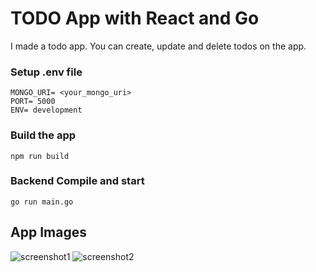 # TODO App with React and Go

I made a todo app. You can create, update and delete todos on the app.

### Setup .env file

```shell
MONGO_URI= <your_mongo_uri>
PORT= 5000
ENV= development
```

### Build the app
```shell
npm run build
```

### Backend Compile and start
```shell
go run main.go
```
## App Images
![screenshot1](https://media.discordapp.net/attachments/1350215618279772312/1350215930558288072/image.png?ex=67d5ee13&is=67d49c93&hm=37c405cd9226a289664f752600db1a42bafc6b69e9890902ac5d6ff0ef9ccb74&=&format=webp&quality=lossless)
![screenshot2](https://media.discordapp.net/attachments/1350215618279772312/1350216869230936186/image.png?ex=67d5eef3&is=67d49d73&hm=2da4cc3151cbb042494da9d252fda801553e7b52be443edc1aeaaf8ef8143c34&=&format=webp&quality=lossless)

  
